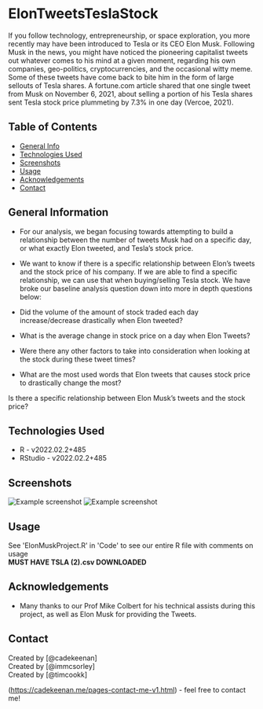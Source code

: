 # ElonTweetsTeslaStock
If you follow technology, entrepreneurship, or space exploration, you more recently may have been introduced to Tesla or its CEO Elon Musk. Following Musk in the news, you might have noticed the pioneering capitalist tweets out whatever comes to his mind at a given moment, regarding his own companies, geo-politics, cryptocurrencies, and the occasional witty meme. Some of these tweets have come back to bite him in the form of large sellouts of Tesla shares. A fortune.com article shared that one single tweet from Musk on November 6, 2021, about selling a portion of his Tesla shares sent Tesla stock price plummeting by 7.3% in one day (Vercoe, 2021). 

## Table of Contents
* [General Info](#general-information)
* [Technologies Used](#technologies-used)
* [Screenshots](#screenshots)
* [Usage](#usage)
* [Acknowledgements](#acknowledgements)
* [Contact](#contact)
<!-- * [License](#license) -->


## General Information
- For our analysis, we began focusing towards attempting to build a relationship between the number of tweets Musk had on a specific day, or what exactly Elon tweeted, and Tesla’s stock price. 
- We want to know if there is a specific relationship between Elon’s tweets and the stock price of his company. If we are able to find a specific relationship, we can use that when buying/selling Tesla stock. We have broke our baseline analysis question down into more in depth questions below: 

- Did the volume of the amount of stock traded each day increase/decrease drastically when Elon tweeted? 

- What is the average change in stock price on a day when Elon Tweets? 

- Were there any other factors to take into consideration when looking at the stock during these tweet times? 

- What are the most used words that Elon tweets that causes stock price to drastically change the most? 

Is there a specific relationship between Elon Musk’s tweets and the stock price? 


## Technologies Used
- R - v2022.02.2+485
- RStudio - v2022.02.2+485

## Screenshots
![Example screenshot](./img/screenshot.png)
![Example screenshot](./img/screenshot.png)
<!-- If you have screenshots you'd like to share, include them here. -->

## Usage
See 'ElonMuskProject.R' in 'Code' to see our entire R file with comments on usage <br>
**MUST HAVE TSLA (2).csv DOWNLOADED**

## Acknowledgements
- Many thanks to our Prof Mike Colbert for his technical assists during this project, as well as Elon Musk for providing the Tweets.


## Contact
Created by [@cadekeenan] <br>
Created by [@immcsorley] <br>
Created by [@timcookk] <br>


(https://cadekeenan.me/pages-contact-me-v1.html) - feel free to contact me!
